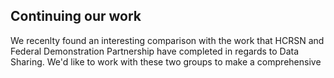 ## Continuing our work

We recenlty found an interesting comparison with the work that HCRSN and Federal Demonstration Partnership have completed in regards to Data Sharing. We'd like to work with these two groups to make a comprehensive 
